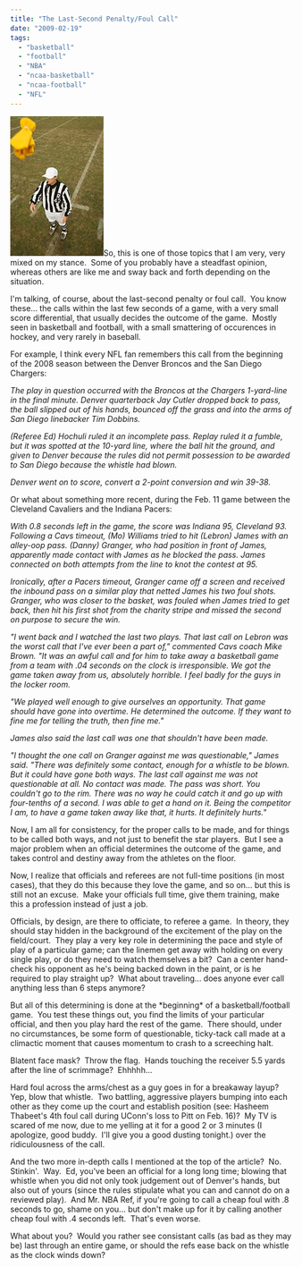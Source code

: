 ```yaml
---
title: "The Last-Second Penalty/Foul Call"
date: "2009-02-19"
tags:
  - "basketball"
  - "football"
  - "NBA"
  - "ncaa-basketball"
  - "ncaa-football"
  - "NFL"
---
```


![Penalty_Flag](images/234592123.jpg "234592123")So, this is one of those topics that I am very, very mixed on my stance.  Some of you probably have a steadfast opinion, whereas others are like me and sway back and forth depending on the situation.

I'm talking, of course, about the last-second penalty or foul call.  You know these... the calls within the last few seconds of a game, with a very small score differential, that usually decides the outcome of the game.  Mostly seen in basketball and football, with a small smattering of occurences in hockey, and very rarely in baseball.

For example, I think every NFL fan remembers this call from the beginning of the 2008 season between the Denver Broncos and the San Diego Chargers:

_The play in question occurred with the Broncos at the Chargers 1-yard-line in the final minute. Denver quarterback Jay Cutler dropped back to pass, the ball slipped out of his hands, bounced off the grass and into the arms of San Diego linebacker Tim Dobbins._

_(Referee Ed) Hochuli ruled it an incomplete pass. Replay ruled it a fumble, but it was spotted at the 10-yard line, where the ball hit the ground, and given to Denver because the rules did not permit possession to be awarded to San Diego because the whistle had blown._

_Denver went on to score, convert a 2-point conversion and win 39-38._

Or what about something more recent, during the Feb. 11 game between the Cleveland Cavaliers and the Indiana Pacers:

_With 0.8 seconds left in the game, the score was Indiana 95, Cleveland 93.  Following a Cavs timeout, (Mo) Williams tried to hit (Lebron) James with an alley-oop pass. (Danny) Granger, who had position in front of James, apparently made contact with James as he blocked the pass. James connected on both attempts from the line to knot the contest at 95._

_Ironically, after a Pacers timeout, Granger came off a screen and received the inbound pass on a similar play that netted James his two foul shots. Granger, who was_ _closer to the basket, was fouled when James tried to get back, then hit his first shot from the charity stripe and missed the second on purpose to secure the win._

_"I went back and I watched the last two plays. That last call on Lebron was the worst call that I've ever been a part of," commented Cavs coach Mike Brown. "It was an awful call and for him to take away a basketball game from a team with .04 seconds on the clock is irresponsible. We got the game taken away from us, absolutely horrible. I feel badly for the guys in the locker room._

_"We played well enough to give ourselves an opportunity. That game should have gone into overtime. He determined the outcome. If they want to fine me for telling the truth, then fine me."_

_James also said the last call was one that shouldn't have been made._

_"I thought the one call on Granger against me was questionable," James said. "There was definitely some contact, enough for a whistle to be blown. But it could have gone both ways. The last call against me was not questionable at all. No contact was made. The pass was short. You couldn't go to the rim. There was no way he could catch it and go up with four-tenths of a second. I was able to get a hand on it. Being the competitor I am, to have a game taken away like that, it hurts. It definitely hurts."_

Now, I am all for consistency, for the proper calls to be made, and for things to be called both ways, and not just to benefit the star players.  But I see a major problem when an official determines the outcome of the game, and takes control and destiny away from the athletes on the floor.

Now, I realize that officials and referees are not full-time positions (in most cases), that they do this because they love the game, and so on... but this is still not an excuse.  Make your officials full time, give them training, make this a profession instead of just a job.

Officials, by design, are there to officiate, to referee a game.  In theory, they should stay hidden in the background of the excitement of the play on the field/court.  They play a very key role in determining the pace and style of play of a particular game; can the linemen get away with holding on every single play, or do they need to watch themselves a bit?  Can a center hand-check his opponent as he's being backed down in the paint, or is he required to play straight up?  What about traveling... does anyone ever call anything less than 6 steps anymore?

But all of this determining is done at the \*beginning\* of a basketball/football game.  You test these things out, you find the limits of your particular official, and then you play hard the rest of the game.  There should, under no circumstances, be some form of questionable, ticky-tack call made at a climactic moment that causes momentum to crash to a screeching halt.

Blatent face mask?  Throw the flag.  Hands touching the receiver 5.5 yards after the line of scrimmage?  Ehhhhh...

Hard foul across the arms/chest as a guy goes in for a breakaway layup?  Yep, blow that whistle.  Two battling, aggressive players bumping into each other as they come up the court and establish position (see: Hasheem Thabeet's 4th foul call during UConn's loss to Pitt on Feb. 16)?  My TV is scared of me now, due to me yelling at it for a good 2 or 3 minutes (I apologize, good buddy.  I'll give you a good dusting tonight.) over the ridiculousness of the call.

And the two more in-depth calls I mentioned at the top of the article?  No.  Stinkin'.  Way.  Ed, you've been an official for a long long time; blowing that whistle when you did not only took judgement out of Denver's hands, but also out of yours (since the rules stipulate what you can and cannot do on a reviewed play).  And Mr. NBA Ref, if you're going to call a cheap foul with .8 seconds to go, shame on you... but don't make up for it by calling another cheap foul with .4 seconds left.  That's even worse.

What about you?  Would you rather see consistant calls (as bad as they may be) last through an entire game, or should the refs ease back on the whistle as the clock winds down?
